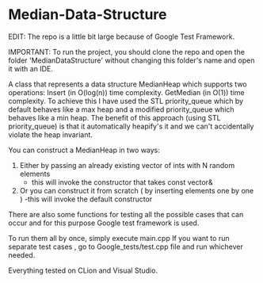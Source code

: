# Median-Data-Structure
EDIT: The repo is a little bit large because of Google Test Framework.


IMPORTANT: To run the project, you should clone the repo and open the folder 'MedianDataStructure' without changing
this folder's name and open it with an IDE.


A class that represents a data structure MedianHeap which supports two operations:
Insert (in O(log(n)) time complexity.
GetMedian (in O(1)) time complexity.
To achieve this I have used the STL priority_queue which by default behaves like a max heap
and a modified priority_queue which behaves like a min heap. The benefit of this approach (using STL priority_queue)
is that it automatically heapify's it and we can't accidentally violate the heap invariant.

You can construct a MedianHeap in two ways:
1) Either by passing an already existing vector of ints with N random elements
   - this will invoke the constructor that takes const vector<int>&
2) Or you can construct it from scratch ( by inserting elements one by one )
   -this will invoke the default constructor

There are also some functions for testing all the possible cases that can occur and for this purpose
Google test framework is used.

To run them all by once, simply execute main.cpp
If you want to run separate test cases , go to Google_tests/test.cpp file and run whichever needed.

Everything tested on CLion and Visual Studio.
